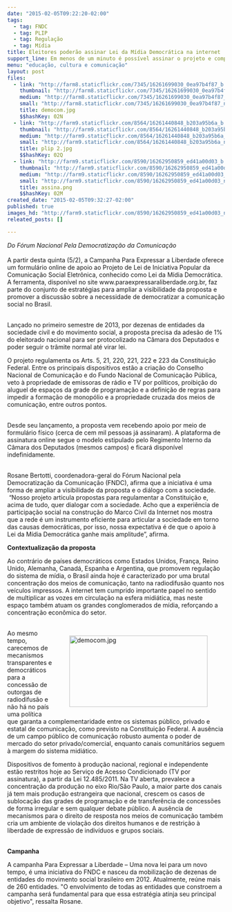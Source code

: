 ```yaml
---
date: "2015-02-05T09:22:20-02:00"
tags:
  - tag: FNDC
  - tag: PLIP
  - tag: Regulação
  - tag: Mídia
title: Eleitores poderão assinar Lei da Mídia Democrática na internet
support_line: Em menos de um minuto é possível assinar o projeto e compartilhar o formulário no Facebook e no Twitter.
menu: "educação, cultura e comunicação"
layout: post
files:
  - link: "http://farm8.staticflickr.com/7345/16261699030_0ea97b4f87_b.jpg"
    thumbnail: "http://farm8.staticflickr.com/7345/16261699030_0ea97b4f87_t.jpg"
    medium: "http://farm8.staticflickr.com/7345/16261699030_0ea97b4f87_z.jpg"
    small: "http://farm8.staticflickr.com/7345/16261699030_0ea97b4f87_n.jpg"
    title: democom.jpg
    $$hashKey: 02N
  - link: "http://farm9.staticflickr.com/8564/16261440848_b203a95b6a_b.jpg"
    thumbnail: "http://farm9.staticflickr.com/8564/16261440848_b203a95b6a_t.jpg"
    medium: "http://farm9.staticflickr.com/8564/16261440848_b203a95b6a_z.jpg"
    small: "http://farm9.staticflickr.com/8564/16261440848_b203a95b6a_n.jpg"
    title: plip 2.jpg
    $$hashKey: 02Q
  - link: "http://farm9.staticflickr.com/8590/16262950859_ed41a00d03_b.jpg"
    thumbnail: "http://farm9.staticflickr.com/8590/16262950859_ed41a00d03_t.jpg"
    medium: "http://farm9.staticflickr.com/8590/16262950859_ed41a00d03_z.jpg"
    small: "http://farm9.staticflickr.com/8590/16262950859_ed41a00d03_n.jpg"
    title: assina.png
    $$hashKey: 02M
created_date: "2015-02-05T09:32:27-02:00"
published: true
images_hd: "http://farm9.staticflickr.com/8590/16262950859_ed41a00d03_n.jpg"
releated_posts: []

---
```

<p><em>Do F&oacute;rum Nacional Pela Democratiza&ccedil;&atilde;o da Comunica&ccedil;&atilde;o</em><br />
<br />
A partir desta quinta (5/2), a Campanha Para Expressar a Liberdade oferece um formul&aacute;rio online de apoio ao Projeto de Lei de Iniciativa Popular da Comunica&ccedil;&atilde;o Social Eletr&ocirc;nica, conhecido como Lei da M&iacute;dia Democr&aacute;tica. A ferramenta, dispon&iacute;vel no site www.paraexpressaraliberdade.org.br, faz parte do conjunto de estrat&eacute;gias para ampliar a visibilidade da proposta e promover a discuss&atilde;o sobre a necessidade de democratizar a comunica&ccedil;&atilde;o social no Brasil.<br />
&nbsp;</p>

<p>Lan&ccedil;ado no primeiro semestre de 2013, por dezenas de entidades da sociedade civil e do movimento social, a proposta precisa da ades&atilde;o de 1% do eleitorado nacional para ser protocolizado na C&acirc;mara dos Deputados e poder seguir o tr&acirc;mite normal at&eacute; virar lei.&nbsp;</p>

<p>O projeto regulamenta os Arts. 5, 21, 220, 221, 222 e 223 da Constitui&ccedil;&atilde;o Federal. Entre os principais dispositivos est&atilde;o a cria&ccedil;&atilde;o do Conselho Nacional de Comunica&ccedil;&atilde;o e do Fundo Nacional de Comunica&ccedil;&atilde;o P&uacute;blica, veto &agrave; propriedade de emissoras de r&aacute;dio e TV por pol&iacute;ticos, proibi&ccedil;&atilde;o do aluguel de espa&ccedil;os da grade de programa&ccedil;&atilde;o e a defini&ccedil;&atilde;o de regras para impedir a forma&ccedil;&atilde;o de monop&oacute;lio e a propriedade cruzada dos meios de comunica&ccedil;&atilde;o, entre outros pontos.<br />
&nbsp;</p>

<p>Desde seu lan&ccedil;amento, a proposta vem recebendo apoio por meio de formul&aacute;rio f&iacute;sico (cerca de cem mil pessoas j&aacute; assinaram). A plataforma de assinatura online segue o modelo estipulado pelo Regimento Interno da C&acirc;mara dos Deputados (mesmos campos) e ficar&aacute; dispon&iacute;vel indefinidamente.&nbsp;<br />
&nbsp;</p>

<p>Rosane Bertotti, coordenadora-geral do F&oacute;rum Nacional pela Democratiza&ccedil;&atilde;o da Comunica&ccedil;&atilde;o (FNDC), afirma que a iniciativa &eacute; uma forma de ampliar a visibilidade da proposta e o di&aacute;logo com a sociedade. &nbsp;&ldquo;Nosso projeto articula propostas para regulamentar a Constitui&ccedil;&atilde;o e, acima de tudo, quer dialogar com a sociedade. Acho que a experi&ecirc;ncia de participa&ccedil;&atilde;o social na constru&ccedil;&atilde;o do Marco Civil da Internet nos mostra que a rede &eacute; um instrumento eficiente para articular a sociedade em torno das causas democr&aacute;ticas, por isso, nossa expectativa &eacute; de que o apoio &agrave; Lei da M&iacute;dia Democr&aacute;tica ganhe mais amplitude&rdquo;, afirma.</p>

<p><strong>Contextualiza&ccedil;&atilde;o da proposta</strong></p>

<p>Ao contr&aacute;rio de pa&iacute;ses democr&aacute;ticos como Estados Unidos, Fran&ccedil;a, Reino Unido, Alemanha, Canad&aacute;, Espanha e Argentina, que promovem regula&ccedil;&atilde;o do sistema de m&iacute;dia, o Brasil ainda hoje &eacute; caracterizado por uma brutal concentra&ccedil;&atilde;o dos meios de comunica&ccedil;&atilde;o, tanto na radiodifus&atilde;o quanto nos ve&iacute;culos impressos. A internet tem cumprido importante papel no sentido de multiplicar as vozes em circula&ccedil;&atilde;o na esfera midi&aacute;tica, mas neste espa&ccedil;o tamb&eacute;m atuam os grandes conglomerados de m&iacute;dia, refor&ccedil;ando a concentra&ccedil;&atilde;o econ&ocirc;mica do setor.<br />
&nbsp;</p>

<figure class="image" style="float:right"><img alt="democom.jpg" height="165" src="http://farm8.staticflickr.com/7345/16261699030_0ea97b4f87_b.jpg" width="320" />
<figcaption></figcaption>
</figure>

<p>Ao mesmo tempo, carecemos de mecanismos transparentes e democr&aacute;ticos para a concess&atilde;o de outorgas de radiodifus&atilde;o e n&atilde;o h&aacute; no pa&iacute;s uma pol&iacute;tica que garanta a complementaridade entre os sistemas p&uacute;blico, privado e estatal de comunica&ccedil;&atilde;o, como previsto na Constitui&ccedil;&atilde;o Federal. A aus&ecirc;ncia de um campo p&uacute;blico de comunica&ccedil;&atilde;o robusto aumenta o poder de mercado do setor privado/comercial, enquanto canais comunit&aacute;rios seguem &agrave; margem do sistema midi&aacute;tico.</p>

<p>Dispositivos de fomento &agrave; produ&ccedil;&atilde;o nacional, regional e independente est&atilde;o restritos hoje ao Servi&ccedil;o de Acesso Condicionado (TV por assinatura), a partir da Lei 12.485/2011. Na TV aberta, prevalece a concentra&ccedil;&atilde;o da produ&ccedil;&atilde;o no eixo Rio/S&atilde;o Paulo, a maior parte dos canais j&aacute; tem mais produ&ccedil;&atilde;o estrangeira que nacional, crescem os casos de subloca&ccedil;&atilde;o das grades de programa&ccedil;&atilde;o e de transfer&ecirc;ncia de concess&otilde;es de forma irregular e sem qualquer debate p&uacute;blico. A aus&ecirc;ncia de mecanismos para o direito de resposta nos meios de comunica&ccedil;&atilde;o tamb&eacute;m cria um ambiente de viola&ccedil;&atilde;o dos direitos humanos e de restri&ccedil;&atilde;o &agrave; liberdade de express&atilde;o de indiv&iacute;duos e grupos sociais.<br />
&nbsp;</p>

<p><strong>Campanha</strong></p>

<p>A campanha Para Expressar a Liberdade &ndash; Uma nova lei para um novo tempo, &eacute; uma iniciativa do FNDC e nasceu da mobiliza&ccedil;&atilde;o de dezenas de entidades do movimento social brasileiro em 2012. Atualmente, re&uacute;ne mais de 260 entidades. &quot;O envolvimento de todas as entidades que constroem a campanha ser&aacute; fundamental para que essa estrat&eacute;gia atinja seu principal objetivo&quot;, ressalta Rosane.</p>

